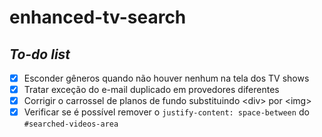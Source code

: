# enhanced-tv-search

## _To-do list_

- [X] Esconder gêneros quando não houver nenhum na tela dos TV shows
- [X] Tratar exceção do e-mail duplicado em provedores diferentes
- [X] Corrigir o carrossel de planos de fundo substituindo &lt;div&gt; por &lt;img&gt;
- [X] Verificar se é possível remover o `justify-content: space-between` do `#searched-videos-area`